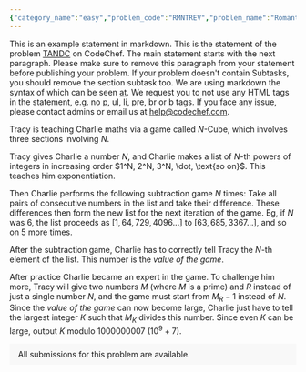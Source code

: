 ```yaml
---
{"category_name":"easy","problem_code":"RMNTREV","problem_name":"Romantic Reversals","problemComponents":{"constraints":"- $1 \\leq T \\leq 1000$\n- $1 \\leq N \\leq 10^6$\n- $1 \\leq K \\leq N$\n- $|S\u0027| = N$\n- $S\u0027$ contains only lowercase alphabets\n- Sum of $N$ overall cases does not exceed $10^6$.","constraintsState":true,"subtasks":"- **Subtask $1$ (30 points)**: $1 \\leq N \\cdot K \\leq 2000$\n- **Subtask $2$ (70 points)**: Original constraints","subtasksState":true,"inputFormat":"- The first line of the input contains a single integer $T$ - the number of test cases. The test cases then follow.\n- The first line of the test case contains two space-separated integers $N$ and $K$ - the length of the string and the number of steps in Alice\u0027s modification.\n- The second line of the test case contains $S\u0027$ - the final string obtained after the modification.\n","inputFormatState":true,"outputFormat":"For each test case, output the **original** string $S$.","outputFormatState":true,"sampleTestCases":{"0":{"id":1,"input":"3\n7 3\nfaberty\n7 5\nbbaaaba\n4 4\nzxwy\n","output":"abferty\naababba\nwxyz\n","explanation":"- **Test case $2$**: The modification steps from $S$ to $S\u0027$ is as follow:\n    - $1$-st step: $\\textcolor{blue}{\\texttt{a}}\\texttt{ababba} \\rightarrow S = \\texttt{aababba}$\n    - $2$-nd step: $\\textcolor{blue}{\\texttt{aa}}\\texttt{babba} \\rightarrow S = \\texttt{aababba}$\n    - $3$-rd step: $\\textcolor{blue}{\\texttt{aab}}\\texttt{abba} \\rightarrow S = \\texttt{baaabba}$\n    - $4$-th step: $\\textcolor{blue}{\\texttt{baaa}}\\texttt{bba} \\rightarrow S = \\texttt{aaabbba}$\n    - $5$-th step: $\\textcolor{blue}{\\texttt{aaabb}}\\texttt{ba} \\rightarrow S = \\texttt{bbaaaba}$\n- **Test case $3$**: The modification steps from $S$ to $S\u0027$ is as follow:\n    - $1$-st step: $\\textcolor{blue}{\\texttt{w}}\\texttt{xyz} \\rightarrow S = \\texttt{wxyz}$\n    - $2$-nd step: $\\textcolor{blue}{\\texttt{wx}}\\texttt{yz} \\rightarrow S = \\texttt{xwyz}$\n    - $3$-rd step: $\\textcolor{blue}{\\texttt{xwy}}\\texttt{z} \\rightarrow S = \\texttt{ywxz}$\n    - $4$-th step: $\\textcolor{blue}{\\texttt{ywxz}} \\rightarrow S = \\texttt{zxwy}$","isDeleted":false}}},"video_editorial_url":"https://youtu.be/no2IqSefex8","languages_supported":{"0":"CPP14","1":"C","2":"JAVA","3":"PYTH 3.6","4":"CPP17","5":"PYTH","6":"PYP3","7":"CS2","8":"ADA","9":"PYPY","10":"TEXT","11":"PAS fpc","12":"NODEJS","13":"RUBY","14":"PHP","15":"GO","16":"HASK","17":"TCL","18":"PERL","19":"SCALA","20":"LUA","21":"kotlin","22":"BASH","23":"JS","24":"LISP sbcl","25":"rust","26":"PAS gpc","27":"BF","28":"CLOJ","29":"R","30":"D","31":"CAML","32":"FORT","33":"ASM","34":"swift","35":"FS","36":"WSPC","37":"LISP clisp","38":"SQL","39":"SCM guile","40":"PERL6","41":"ERL","42":"CLPS","43":"ICK","44":"NICE","45":"PRLG","46":"ICON","47":"COB","48":"SCM chicken","49":"PIKE","50":"SCM qobi","51":"ST","52":"SQLQ","53":"NEM"},"max_timelimit":1,"source_sizelimit":50000,"problem_author":"munch_01","problem_tester":"","date_added":"23-12-2021","tags":{"0":"ltime103","1":"munch_01","2":"simple"},"problem_difficulty_level":"Simple","best_tag":"","editorial_url":"https://discuss.codechef.com/problems/RMNTREV","time":{"view_start_date":1640453400,"submit_start_date":1640453400,"visible_start_date":1640453400,"end_date":1735669800},"is_direct_submittable":false,"problemDiscussURL":"https://discuss.codechef.com/search?q=RMNTREV","is_proctored":false,"visitedContests":{},"layout":"problem"}
---
```

This is an example statement in markdown. This is the statement of the problem [TANDC](https://codechef.com/problems/TANDC) on CodeChef. The main statement starts with the next paragraph. Please make sure to remove this paragraph from your statement before publishing your problem. If your problem doesn't contain Subtasks, you should remove the section subtask too. We are using markdown the syntax of which can be seen [at](https://github.com/showdownjs/showdown/wiki/Showdown's-Markdown-syntax). We request you to not use any HTML tags in the statement, e.g. no p, ul, li, pre, br or b tags. If you face any issue, please contact admins or email us at help@codechef.com.

Tracy is teaching Charlie maths via a game called $N$-Cube, which involves three sections involving $N$.

Tracy gives Charlie a number $N$, and Charlie makes a list of $N$-th powers of integers in increasing order $1^N, 2^N, 3^N, \dot, \text{so on}$. This teaches him exponentiation.

Then Charlie performs the following subtraction game $N$ times: Take all pairs of consecutive numbers in the list and take their difference. These differences then form the new list for the next iteration of the game. Eg, if $N$ was 6, the list proceeds as $[1, 64, 729, 4096 ... ]$ to $[63, 685, 3367 ...]$, and so on $5$ more times.

After the subtraction game, Charlie has to correctly tell Tracy the $N$-th element of the list. This number is the *value of the game*.

After practice Charlie became an expert in the game. To challenge him more, Tracy will give two numbers $M$ (where $M$ is a prime) and $R$ instead of just a single number $N$, and the game must start from $M_R - 1$ instead of $N$. Since the *value of the game* can now become large, Charlie just have to tell the largest integer $K$ such that $M_K$ divides this number. Since even $K$ can be large, output $K$ modulo 1000000007 ($10^9 + 7$).

<aside style='background: #f8f8f8;padding: 10px 15px;'><div>All submissions for this problem are available.</div></aside>